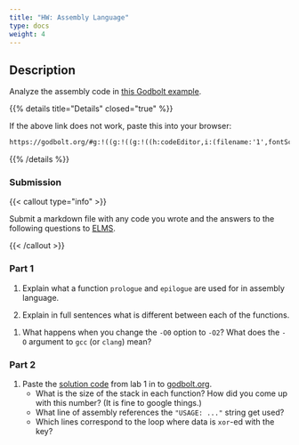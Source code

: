 ```yaml
---
title: "HW: Assembly Language"
type: docs
weight: 4
---
```


## Description

Analyze the assembly code in
[this Godbolt example](https://godbolt.org/z/YhxW1MEon).

{{% details title="Details" closed="true" %}}

If the above link does not work, paste this into your browser:

```txt
https://godbolt.org/#g:!((g:!((g:!((h:codeEditor,i:(filename:'1',fontScale:14,fontUsePx:'0',j:1,lang:___c,selection:(endColumn:2,endLineNumber:22,positionColumn:2,positionLineNumber:22,selectionStartColumn:2,selectionStartLineNumber:22,startColumn:2,startLineNumber:22),source:'__attribute__((stdcall))%0Aint+sum_stdcall(int+a,+int+b,+int+c,+int+d)+%7B%0A++++return+a+%2B+b+%2B+c+%2B+d%3B%0A%7D%0A%0A__attribute__((cdecl))%0Aint+sum_cdecl(int+a,+int+b,+int+c,+int+d)+%7B%0A++++return+a+%2B+b+%2B+c+%2B+d%3B%0A%7D%0A%0A__attribute__((fastcall))%0Aint+sum_fastcall(int+a,+int+b,+int+c,+int+d)+%7B%0A++++return+a+%2B+b+%2B+c+%2B+d%3B%0A%7D%0A%0Aint+line()+%7B%0A++++int+x+%3D+sum_stdcall(1,+2,+3,+4)%3B%0A++++int+y+%3D+sum_cdecl(5,+6,+7,+8)%3B%0A++++int+z+%3D+sum_fastcall(1,+3,+5,+7)%3B%0A%0A++++return+x+*+y+*+z%3B%0A%7D'),l:'5',n:'1',o:'C+source+%231',t:'0')),k:50,l:'4',n:'0',o:'',s:0,t:'0'),(g:!((h:compiler,i:(compiler:cg142,filters:(b:'0',binary:'1',binaryObject:'1',commentOnly:'0',debugCalls:'1',demangle:'0',directives:'0',execute:'1',intel:'1',libraryCode:'0',trim:'1',verboseDemangling:'0'),flagsViewOpen:'1',fontScale:14,fontUsePx:'0',j:1,lang:___c,libs:!(),options:'-m32+-O0',overrides:!(),selection:(endColumn:31,endLineNumber:36,positionColumn:31,positionLineNumber:36,selectionStartColumn:31,selectionStartLineNumber:36,startColumn:31,startLineNumber:36),source:1),l:'5',n:'0',o:'+x86-64+gcc+14.2+(Editor+%231)',t:'0')),k:50,l:'4',n:'0',o:'',s:0,t:'0')),l:'2',n:'0',o:'',t:'0')),version:4
```

{{% /details %}}

### Submission

{{< callout type="info" >}}

Submit a markdown file with any code you wrote and the answers to the following
questions to [ELMS](https://umd.instructure.com/courses/1374508/assignments).

{{< /callout >}}

### Part 1

1. Explain what a function `prologue` and `epilogue` are used for in assembly
   language.

1. Explain in full sentences what is different between each of the functions.

<!-- 1. For each function, which line of the output corresponds to reading the
   arguments `a`, `b`, `c`, `d`. -->

1. What happens when you change the `-O0` option to `-O2`? What does the `-O`
   argument to `gcc` (or `clang`) mean?

### Part 2

1. Paste the
   [solution code](https://umd.instructure.com/files/79647538/download?download_frd=1)
   from lab 1 in to [godbolt.org](https://www.godbolt.org).
   - What is the size of the stack in each function? How did you come up with
     this number? (It is fine to google things.)
   - What line of assembly references the `"USAGE: ..."` string get used?
   - Which lines correspond to the loop where data is `xor`-ed with the key?
